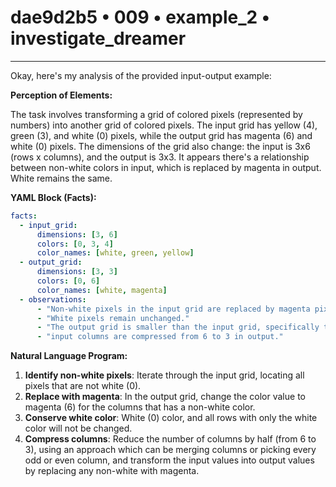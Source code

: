 # dae9d2b5 • 009 • example_2 • investigate_dreamer

---
Okay, here's my analysis of the provided input-output example:

**Perception of Elements:**

The task involves transforming a grid of colored pixels (represented by numbers) into another grid of colored pixels. The input grid has yellow (4), green (3), and white (0) pixels, while the output grid has magenta (6) and white (0) pixels. The dimensions of the grid also change: the input is 3x6 (rows x columns), and the output is 3x3. It appears there's a relationship between non-white colors in input, which is replaced by magenta in output. White remains the same.

**YAML Block (Facts):**



```yaml
facts:
  - input_grid:
      dimensions: [3, 6]
      colors: [0, 3, 4]
      color_names: [white, green, yellow]
  - output_grid:
      dimensions: [3, 3]
      colors: [0, 6]
      color_names: [white, magenta]
  - observations:
      - "Non-white pixels in the input grid are replaced by magenta pixels in the output grid."
      - "White pixels remain unchanged."
      - "The output grid is smaller than the input grid, specifically the number of columns is different."
      - "input columns are compressed from 6 to 3 in output."
```



**Natural Language Program:**

1.  **Identify non-white pixels**: Iterate through the input grid, locating all pixels that are not white (0).
2.  **Replace with magenta**: In the output grid, change the color value to magenta (6) for the columns that has a non-white color.
3. **Conserve white color**: White (0) color, and all rows with only the white color will not be changed.
4.  **Compress columns**: Reduce the number of columns by half (from 6 to 3), using an approach which can be merging columns or picking every odd or even column, and transform the input values into output values by replacing any non-white with magenta.


